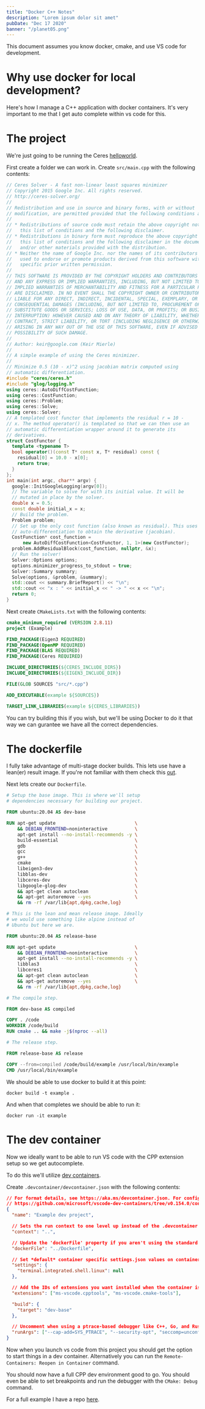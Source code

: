 ```yaml
---
title: "Docker C++ Notes"
description: "Lorem ipsum dolor sit amet"
pubDate: "Dec 17 2020"
banner: "/planet05.png"
---
```


This document assumes you know docker, cmake, and use VS code for development.

# Why use docker for local development?

Here's how I manage a C++ application with docker containers. It's very important to me that I get
auto complete within vs code for this.

# The project

We're just going to be running the Ceres [helloworld](https://ceres-solver.googlesource.com/ceres-solver/+/master/examples/helloworld.cc).

First create a folder we can work in. Create `src/main.cpp` with the following contents:

```cpp
// Ceres Solver - A fast non-linear least squares minimizer
// Copyright 2015 Google Inc. All rights reserved.
// http://ceres-solver.org/
//
// Redistribution and use in source and binary forms, with or without
// modification, are permitted provided that the following conditions are met:
//
// * Redistributions of source code must retain the above copyright notice,
//   this list of conditions and the following disclaimer.
// * Redistributions in binary form must reproduce the above copyright notice,
//   this list of conditions and the following disclaimer in the documentation
//   and/or other materials provided with the distribution.
// * Neither the name of Google Inc. nor the names of its contributors may be
//   used to endorse or promote products derived from this software without
//   specific prior written permission.
//
// THIS SOFTWARE IS PROVIDED BY THE COPYRIGHT HOLDERS AND CONTRIBUTORS "AS IS"
// AND ANY EXPRESS OR IMPLIED WARRANTIES, INCLUDING, BUT NOT LIMITED TO, THE
// IMPLIED WARRANTIES OF MERCHANTABILITY AND FITNESS FOR A PARTICULAR PURPOSE
// ARE DISCLAIMED. IN NO EVENT SHALL THE COPYRIGHT OWNER OR CONTRIBUTORS BE
// LIABLE FOR ANY DIRECT, INDIRECT, INCIDENTAL, SPECIAL, EXEMPLARY, OR
// CONSEQUENTIAL DAMAGES (INCLUDING, BUT NOT LIMITED TO, PROCUREMENT OF
// SUBSTITUTE GOODS OR SERVICES; LOSS OF USE, DATA, OR PROFITS; OR BUSINESS
// INTERRUPTION) HOWEVER CAUSED AND ON ANY THEORY OF LIABILITY, WHETHER IN
// CONTRACT, STRICT LIABILITY, OR TORT (INCLUDING NEGLIGENCE OR OTHERWISE)
// ARISING IN ANY WAY OUT OF THE USE OF THIS SOFTWARE, EVEN IF ADVISED OF THE
// POSSIBILITY OF SUCH DAMAGE.
//
// Author: keir@google.com (Keir Mierle)
//
// A simple example of using the Ceres minimizer.
//
// Minimize 0.5 (10 - x)^2 using jacobian matrix computed using
// automatic differentiation.
#include "ceres/ceres.h"
#include "glog/logging.h"
using ceres::AutoDiffCostFunction;
using ceres::CostFunction;
using ceres::Problem;
using ceres::Solve;
using ceres::Solver;
// A templated cost functor that implements the residual r = 10 -
// x. The method operator() is templated so that we can then use an
// automatic differentiation wrapper around it to generate its
// derivatives.
struct CostFunctor {
  template <typename T>
  bool operator()(const T* const x, T* residual) const {
    residual[0] = 10.0 - x[0];
    return true;
  }
};
int main(int argc, char** argv) {
  google::InitGoogleLogging(argv[0]);
  // The variable to solve for with its initial value. It will be
  // mutated in place by the solver.
  double x = 0.5;
  const double initial_x = x;
  // Build the problem.
  Problem problem;
  // Set up the only cost function (also known as residual). This uses
  // auto-differentiation to obtain the derivative (jacobian).
  CostFunction* cost_function =
      new AutoDiffCostFunction<CostFunctor, 1, 1>(new CostFunctor);
  problem.AddResidualBlock(cost_function, nullptr, &x);
  // Run the solver!
  Solver::Options options;
  options.minimizer_progress_to_stdout = true;
  Solver::Summary summary;
  Solve(options, &problem, &summary);
  std::cout << summary.BriefReport() << "\n";
  std::cout << "x : " << initial_x << " -> " << x << "\n";
  return 0;
}
```

Next create `CMakeLists.txt` with the following contents:

```cmake
cmake_minimum_required (VERSION 2.8.11)
project (Example)

FIND_PACKAGE(Eigen3 REQUIRED)
FIND_PACKAGE(OpenMP REQUIRED)
FIND_PACKAGE(BLAS REQUIRED)
FIND_PACKAGE(Ceres REQUIRED)

INCLUDE_DIRECTORIES(${CERES_INCLUDE_DIRS})
INCLUDE_DIRECTORIES(${EIGEN3_INCLUDE_DIR})

FILE(GLOB SOURCES "src/*.cpp")

ADD_EXECUTABLE(example ${SOURCES})

TARGET_LINK_LIBRARIES(example ${CERES_LIBRARIES})
```

You can try building this if you wish, but we'll be using Docker to do it that way we can gurantee
we have all the correct dependencies.

# The dockerfile

I fully take advantage of multi-stage docker builds. This lets use have a lean(er) result image.
If you're not familiar with them check this [out](https://docs.docker.com/develop/develop-images/multistage-build/).

Next lets create our `Dockerfile`.

```dockerfile
# Setup the base image. This is where we'll setup
# dependencies necessary for building our project.

FROM ubuntu:20.04 AS dev-base

RUN apt-get update                             \
    && DEBIAN_FRONTEND=noninteractive          \
    apt-get install --no-install-recommends -y \
    build-essential                            \
    gdb                                        \
    gcc                                        \
    g++                                        \
    cmake                                      \
    libeigen3-dev                              \
    libblas-dev                                \
    libceres-dev                               \
    libgoogle-glog-dev                         \
    && apt-get clean autoclean                 \
    && apt-get autoremove --yes                \
    && rm -rf /var/lib{apt,dpkg,cache,log}

# This is the lean and mean release image. Ideally
# we would use something like alpine instead of
# Ubuntu but here we are.

FROM ubuntu:20.04 AS release-base

RUN apt-get update                             \
    && DEBIAN_FRONTEND=noninteractive          \
    apt-get install --no-install-recommends -y \
    libblas3                                   \
    libceres1                                  \
    && apt-get clean autoclean                 \
    && apt-get autoremove --yes                \
    && rm -rf /var/lib{apt,dpkg,cache,log}

# The compile step.

FROM dev-base AS compiled

COPY . /code
WORKDIR /code/build
RUN cmake .. && make -j$(nproc --all)

# The release step.

FROM release-base AS release

COPY --from=compiled /code/build/example /usr/local/bin/example
CMD /usr/local/bin/example
```

We should be able to use docker to build it at this point:

    docker build -t example .

And when that completes we should be able to run it:

    docker run -it example

# The dev container

Now we ideally want to be able to run VS code with the CPP extension setup so we get
autocomplete.

To do this we'll utilize [dev containers](https://code.visualstudio.com/docs/remote/containers).

Create `.devcontainer/devcontainer.json` with the following contents:

```json
// For format details, see https://aka.ms/devcontainer.json. For config options, see the README at:
// https://github.com/microsoft/vscode-dev-containers/tree/v0.154.0/containers/docker-existing-dockerfile
{
  "name": "Example dev project",

  // Sets the run context to one level up instead of the .devcontainer folder.
  "context": "..",

  // Update the 'dockerFile' property if you aren't using the standard 'Dockerfile' filename.
  "dockerFile": "../Dockerfile",

  // Set *default* container specific settings.json values on container create.
  "settings": {
    "terminal.integrated.shell.linux": null
  },

  // Add the IDs of extensions you want installed when the container is created.
  "extensions": ["ms-vscode.cpptools", "ms-vscode.cmake-tools"],

  "build": {
    "target": "dev-base"
  },

  // Uncomment when using a ptrace-based debugger like C++, Go, and Rust
  "runArgs": ["--cap-add=SYS_PTRACE", "--security-opt", "seccomp=unconfined"]
}
```

Now when you launch vs code from this project you should get the option to start things in
a dev container. Alternatively you can run the `Remote-Containers: Reopen in Container` command.

You should now have a full CPP dev environment good to go. You should even be able to set breakpoints and run the debugger with the `CMake: Debug` command.

For a full example I have a repo [here](https://github.com/brian-dawn/cpp-dev-container-demo).

